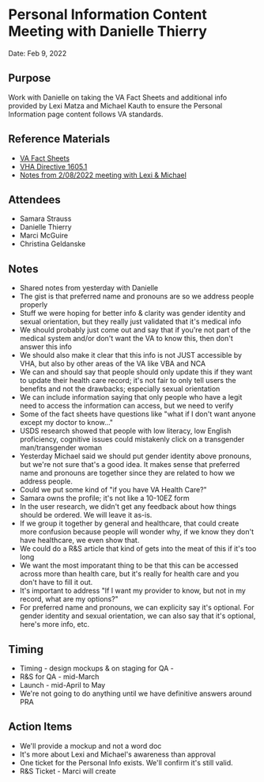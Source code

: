 # Personal Information Content Meeting with Danielle Thierry
Date: Feb 9, 2022

## Purpose
Work with Danielle on taking the VA Fact Sheets and additional info provided by Lexi Matza and Michael Kauth to ensure the Personal Information page content follows VA standards. 

## Reference Materials
- [VA Fact Sheets](https://www.patientcare.va.gov/LGBT/)
- [VHA Directive 1605.1](https://www.va.gov/vhapublications/ViewPublication.asp?pub_ID=3233)
- [Notes from 2/08/2022 meeting with Lexi & Michael](https://github.com/department-of-veterans-affairs/va.gov-team/blob/master/products/identity-personalization/profile/personal-information/personal-information-revision/meeting-notes/why-we-ask-discussion.md)

## Attendees
- Samara Strauss
- Danielle Thierry
- Marci McGuire
- Christina Geldanske

## Notes
- Shared notes from yesterday with Danielle
- The gist is that preferred name and pronouns are so we address people properly
- Stuff we were hoping for better info & clarity was gender identity and sexual orientation, but they really just validated that it's medical info
- We should probably just come out and say that if you're not part of the medical system and/or don't want the VA to know this, then don't answer this info
- We should also make it clear that this info is not JUST accessible by VHA, but also by other areas of the VA like VBA and NCA
- We can and should say that people should only update this if they want to update their health care record; it's not fair to only tell users the benefits and not the drawbacks; especially sexual orientation
- We can include information saying that only people who have a legit need to access the information can access, but we need to verify
- Some of the fact sheets have questions like "what if I don't want anyone except my doctor to know..."
- USDS research showed that people with low literacy, low English proficiency, cognitive issues could mistakenly click on a transgender man/transgender woman
- Yesterday Michael said we should put gender identity above pronouns, but we're not sure that's a good idea.  It makes sense that preferred name and pronouns are together since they are related to how we address people.
- Could we put some kind of "if you have VA Health Care?"
- Samara owns the profile; it's not like a 10-10EZ form
- In the user research, we didn't get any feedback about how things should be ordered.  We will leave it as-is.
- If we group it together by general and healthcare, that could create more confusion because people will wonder why, if we know they don't have healthcare, we even show that.
- We could do a R&S article that kind of gets into the meat of this if it's too long
- We want the most imporatant thing to be that this can be accessed across more than health care, but it's really for health care and you don't have to fill it out.
- It's important to address "If I want my provider to know, but not in my record, what are my options?"
- For preferred name and pronouns, we can explicity say it's optional. For gender identity and sexual orientation, we can also say that it's optional, here's more info, etc.

## Timing
- Timing - design mockups & on staging for QA - 
- R&S for QA - mid-March
- Launch - mid-April to May
- We're not going to do anything until we have definitive answers around PRA

## Action Items
- We'll provide a mockup and not a word doc
- It's more about Lexi and Michael's awareness than approval
- One ticket for the Personal Info exists.  We'll confirm it's still valid.
- R&S Ticket - Marci will create
